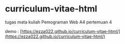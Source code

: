 # curriculum-vitae-html
tugas mata kuliah Pemograman Web A4 pertemuan 4

demo : [https://ezza022.github.io/curriculum-vitae-html/](https://ezza022.github.io/curriculum-vitae-html/)
